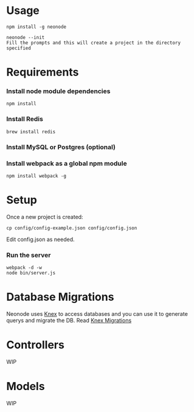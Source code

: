 # Usage

    npm install -g neonode

    neonode --init
    Fill the prompts and this will create a project in the directory specified

# Requirements

### Install node module dependencies

    npm install

### Install Redis

    brew install redis


### Install MySQL or Postgres (optional)

### Install webpack as a global npm module

    npm install webpack -g

# Setup

Once a new project is created:

    cp config/config-example.json config/config.json

Edit config.json as needed.


### Run the server

    webpack -d -w
    node bin/server.js


# Database Migrations

Neonode uses [Knex][1] to access databases and you can use it to generate querys and migrate the DB. Read [Knex Migrations][2]

# Controllers

WIP

# Models

WIP


[1]: http://knexjs.org/
[2]: http://knexjs.org/#Migrations
